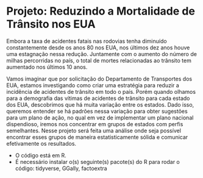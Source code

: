 # Projeto: Reduzindo a Mortalidade de Trânsito nos EUA

Embora a taxa de acidentes fatais nas rodovias tenha diminuído constantemente desde os anos 80 nos EUA, nos últimos dez anos houve uma estagnação nessa redução. Juntamente com o aumento do número de milhas percorridas no país, o total de mortes relacionadas ao trânsito tem aumentado nos últimos 10 anos.

Vamos imaginar que por solicitação do Departamento de Transportes dos EUA, estamos investigando como criar uma estratégia para reduzir a incidência de acidentes de trânsito em todo o país. Porém quando olhamos para a demografia das vítimas de acidentes de trânsito para cada estado dos EUA, descobrimos que há muita variação entre os estados. Dado isso, queremos entender se há padrões nessa variação para obter sugestões para um plano de ação, no qual em vez de implementar um plano nacional dispendioso, iremos nos concentrar em grupos de estados com perfis semelhantes. Nesse projeto será feita uma análise onde seja possível encontrar esses grupos de maneira estatisticamente sólida e comunicar efetivamente os resultados.

* O código está em R.
* É necessário instalar o(s) seguinte(s) pacote(s) do R para rodar o código: tidyverse, GGally, factoextra
